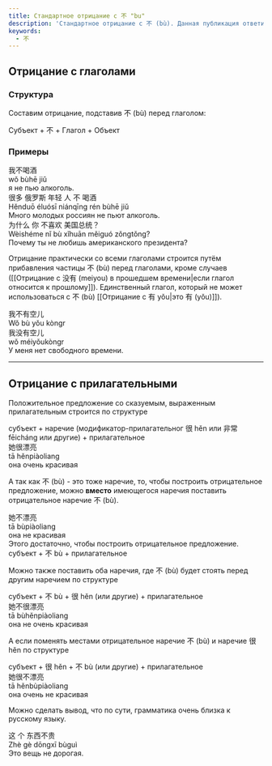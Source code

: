 ```yaml
---
title: Стандартное отрицание с 不 "bu"
description: 'Стандартное отрицание с 不 (bù). Данная публикация ответит на вопрос как создать отрицание с наречием (по другой классификации: отрицательная частица) 不 (bù) "не" и с глаголом или прилагательным в настоящем времени.'
keywords:
  - 不
---
```

## Отрицание с глаголами

### Структура

Составим отрицание, подставив 不 (bù) перед глаголом:

<div class="tip">
	<span>Субъект + <span class="h">不</span> + Глагол + Объект</span>
</div>

### Примеры
<div class="hb">
	<div class="h">我<span class="b">不</span>喝酒</div>
	<div class="p"> wǒ <span class="b">bù</span>hē jiǔ</div>
	<div class="t"> я не пью алкоголь. </div>
</div>
<div class="hb">
	<div class="h">很多 俄罗斯 年轻 人 <span class="b">不</span> 喝酒</div>
	<div class="p"> Hěnduō éluósī niánqīng rén <span class="b">bù</span>hē jiǔ</div>
	<div class="t"> Много молодых россиян не пьют алкоголь. </div>
</div>
<div class="hb">
	<div class="h">为什么 你 <span class="b">不</span>喜欢 美国总统？</div>
	<div class="p"> Wèishéme nǐ  <span class="b">bù</span> xǐhuān měiguó zǒngtǒng?</div>
	<div class="t"> Почему ты не любишь американского президента? </div>
</div>

Отрицание практически со всеми глаголами строится путём прибавления частицы 不 (bù) перед глаголами, кроме случаев ([[Отрицание с 没有 (meiyou) в прошедшем времени|если глагол относится к прошлому]]). Единственный глагол, который не может использоваться с 不 (bù) [[Отрицание с 有 yǒu|это 有 (yǒu)]]).

<div class="hb n">
	<div class="h">我<span class="b">不有</span>空儿</div>
	<div class="p"> Wǒ  <span class="b">bù yǒu</span> kòngr</div>
</div>
<div class="hb">
	<div class="h">我<span class="b">没有</span>空儿</div>
	<div class="p"> wǒ <span class="b">méiyǒu</span>kòngr</div>
	<div class="t"> У меня нет свободного времени. </div>
</div>

---

## Отрицание с прилагательными

Положительное предложение со сказуемым, выраженным прилагательным строится по структуре  

<div class="tip">
	<span>субъект + наречие (модификатор-прилагательног <span class="h">很 hěn</span> или <span class="h">非常 fēicháng</span> или другие) + прилагательное</span>
</div>

<div class="hb">
	<div class="h">她<span class="b">很</span>漂亮</div>
	<div class="p"> tā <span class="b">hěn</span>piàoliang</div>
	<div class="t"> она очень красивая </div>
</div>

А так как 不 (bù) - это тоже наречие, то, чтобы построить отрицательное предложение, можно **вместо** имеющегося наречия поставить отрицательное наречие 不 (bù). 
<div class="hb">
	<div class="h">她<span class="b">不</span>漂亮</div>
	<div class="p"> tā <span class="b">bù</span>piàoliang</div>
	<div class="t"> она не красивая </div>
</div>
Этого достаточно, чтобы построить отрицательное предложение.  
<div class="tip">
	<span>субъект + <span class="h">不 bù</span> + прилагательное</span>
</div>

Можно также поставить оба наречия, где 不 (bù) будет стоять перед другим наречием по структуре  
<div class="tip">
	<span>субъект + <span class="h">不 bù</span> + <span class="h"> 很 hěn</span> (или другие) + прилагательное </span>
</div>
<div class="hb">
	<div class="h">她<span class="b">不很</span>漂亮</div>
	<div class="p"> tā <span class="b">bùhěn</span>piàoliang</div>
	<div class="t"> она не очень красивая </div>
</div>

А если поменять местами отрицательное наречие 不 (bù) и наречие 很 hěn по структуре  
<div class="tip">
	<span>субъект + <span class="h">很 hěn</span> + <span class="h"> 不 bù</span> (или другие) + прилагательное </span>
</div>
<div class="hb">
	<div class="h">她<span class="b">很不</span>漂亮</div>
	<div class="p"> tā <span class="b">hěnbù</span>piàoliang</div>
	<div class="t"> она очень не красивая </div>
</div>

Можно сделать вывод, что по сути, грамматика очень близка к русскому языку.
<div class="hb">
	<div class="h">这 个 东西<span class="b">不</span>贵</div>
	<div class="p"> Zhè gè dōngxī <span class="b">bù</span>guì</div>
	<div class="t"> Это вещь не дорогая. </div>
</div>


